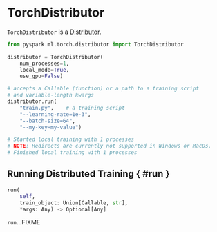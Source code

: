 # TorchDistributor

`TorchDistributor` is a [Distributor](Distributor.md).

```py
from pyspark.ml.torch.distributor import TorchDistributor

distributor = TorchDistributor(
    num_processes=1,
    local_mode=True,
    use_gpu=False)

# accepts a Callable (function) or a path to a training script
# and variable-length kwargs
distributor.run(
    "train.py",    # a training script
    "--learning-rate=1e-3",
    "--batch-size=64",
    "--my-key=my-value")

# Started local training with 1 processes
# NOTE: Redirects are currently not supported in Windows or MacOs.
# Finished local training with 1 processes
```

## Running Distributed Training { #run }

```py
run(
    self,
    train_object: Union[Callable, str],
    *args: Any) -> Optional[Any]
```

`run`...FIXME
